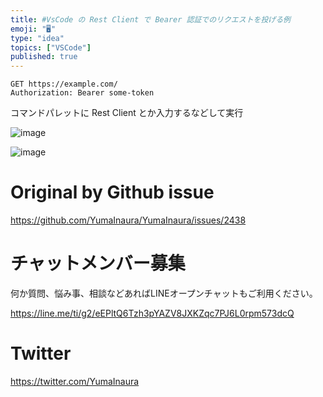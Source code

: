 ```yaml
---
title: #VsCode の Rest Client で Bearer 認証でのリクエストを投げる例
emoji: "🖥"
type: "idea"
topics: ["VSCode"]
published: true
---
```


```
GET https://example.com/
Authorization: Bearer some-token
```

コマンドパレットに Rest Client とか入力するなどして実行

![image](https://user-images.githubusercontent.com/13635059/64907337-e65e0e00-d72b-11e9-8e11-4b9655b19b18.png)


![image](https://user-images.githubusercontent.com/13635059/64907334-e0682d00-d72b-11e9-9d48-e4e630554d40.png)


# Original by Github issue

https://github.com/YumaInaura/YumaInaura/issues/2438








<!-- Update From Qiita API -->

# チャットメンバー募集


何か質問、悩み事、相談などあればLINEオープンチャットもご利用ください。

https://line.me/ti/g2/eEPltQ6Tzh3pYAZV8JXKZqc7PJ6L0rpm573dcQ





# Twitter


https://twitter.com/YumaInaura


<!-- Update From Qiita API -->


